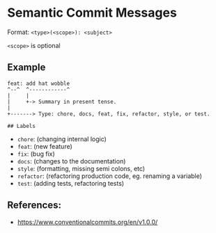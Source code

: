 # Semantic Commit Messages

Format: `<type>(<scope>): <subject>`

`<scope>` is optional

## Example

```
feat: add hat wobble
^--^  ^------------^
|     |
|     +-> Summary in present tense.
|
+-------> Type: chore, docs, feat, fix, refactor, style, or test.

## Labels
```
- `chore`: (changing internal logic)
- `feat`: (new feature)
- `fix`: (bug fix)
- `docs`: (changes to the documentation)
- `style`: (formatting, missing semi colons, etc)
- `refactor`: (refactoring production code, eg. renaming a variable)
- `test`: (adding tests, refactoring tests)

## References:

- https://www.conventionalcommits.org/en/v1.0.0/

